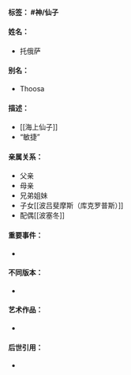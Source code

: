 #### 标签： #神/仙子
#### 姓名：
- 托俄萨
#### 别名：
- Thoosa
#### 描述：
- [[海上仙子]]
- “敏捷”
#### 亲属关系：
- 父亲
- 母亲
- 兄弟姐妹
- 子女[[波吕斐摩斯（库克罗普斯）]]
- 配偶[[波塞冬]]
#### 重要事件：
-
#### 不同版本：
-
#### 艺术作品：
-
#### 后世引用：
-
